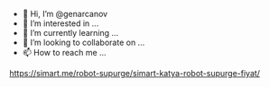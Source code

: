 - 👋 Hi, I’m @genarcanov
- 👀 I’m interested in ...
- 🌱 I’m currently learning ...
- 💞️ I’m looking to collaborate on ...
- 📫 How to reach me ...

<!---
genarcanov/genarcanov is a ✨ special ✨ repository because its `README.md` (this file) appears on your GitHub profile.
You can click the Preview link to take a look at your changes.
--->
https://simart.me/robot-supurge/simart-katya-robot-supurge-fiyat/
